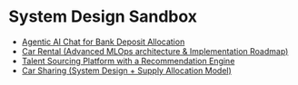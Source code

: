 # System Design Sandbox

- [Agentic AI Chat for Bank Deposit Allocation](bank-deposit-chat/DESIGN.md)
- [Car Rental (Advanced MLOps architecture & Implementation Roadmap)](car-rental/DESIGN.md)
- [Talent Sourcing Platform with a Recommendation Engine](talent-sourcing/DESIGN.md)
- [Car Sharing (System Design + Supply Allocation Model)](car-sharing/DESIGN.md)
